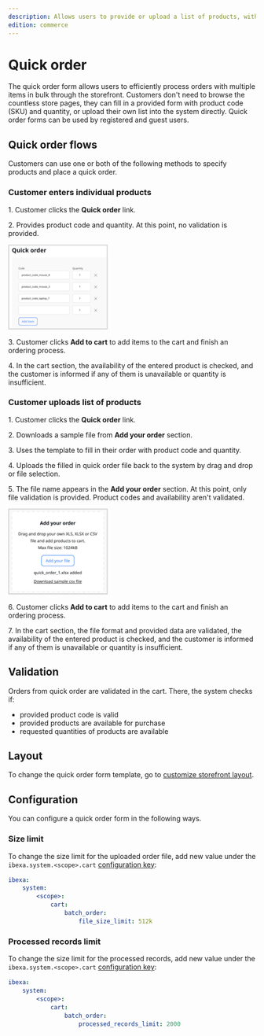 ```yaml
---
description: Allows users to provide or upload a list of products, with their quantities, intended for purchase.
edition: commerce
---
```


# Quick order

The quick order form allows users to efficiently process orders with multiple items in bulk through the storefront.
Customers don't need to browse the countless store pages, they can fill in a provided form with product code (SKU) and quantity, or upload their own list into the system directly.
Quick order forms can be used by registered and guest users.

## Quick order flows

Customers can use one or both of the following methods to specify products and place a quick order.

### Customer enters individual products

1\. Customer clicks the **Quick order** link.

2\. Provides product code and quantity. At this point, no validation is provided.

![Customer enters individual products](img/quick_order_list.png)

3\. Customer clicks **Add to cart** to add items to the cart and finish an ordering process.

4\. In the cart section, the availability of the entered product is checked, and the customer is informed if any of them is unavailable or quantity is insufficient.

### Customer uploads list of products

1\. Customer clicks the **Quick order** link.

2\. Downloads a sample file from **Add your order** section.

3\. Uses the template to fill in their order with product code and quantity.

4\. Uploads the filled in quick order file back to the system by drag and drop or file selection.

5\. The file name appears in the **Add your order** section. At this point, only file validation is provided. Product codes and availability aren't validated.

![Customer uploads list of products](img/quick_order_add_order.png)

6\. Customer clicks **Add to cart** to add items to the cart and finish an ordering process.

7\. In the cart section, the file format and provided data are validated, the availability of the entered product is checked, and the customer is informed if any of them is unavailable or quantity is insufficient.

## Validation

Orders from quick order are validated in the cart.
There, the system checks if:

- provided product code is valid
- provided products are available for purchase
- requested quantities of products are available

## Layout

To change the quick order form template, go to [customize storefront layout](customize_storefront_layout.md).

## Configuration

You can configure a quick order form in the following ways.

### Size limit

To change the size limit for the uploaded order file, add new value under the `ibexa.system.<scope>.cart` [configuration key](configuration.md#configuration-files):

```yaml
ibexa:
    system:
        <scope>:
            cart:
                batch_order:
                    file_size_limit: 512k
```

### Processed records limit

To change the size limit for the processed records, add new value under the `ibexa.system.<scope>.cart` [configuration key](configuration.md#configuration-files):

```yaml
ibexa:
    system:
        <scope>:
            cart:
                batch_order:
                    processed_records_limit: 2000
```
